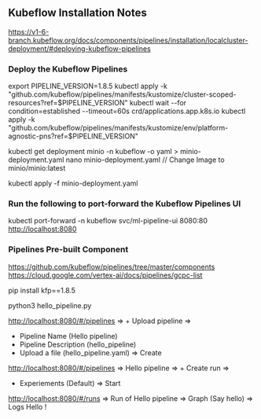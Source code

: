 ## Kubeflow Installation Notes

<https://v1-6-branch.kubeflow.org/docs/components/pipelines/installation/localcluster-deployment/#deploying-kubeflow-pipelines>

### Deploy the Kubeflow Pipelines

export PIPELINE_VERSION=1.8.5
kubectl apply -k "github.com/kubeflow/pipelines/manifests/kustomize/cluster-scoped-resources?ref=$PIPELINE_VERSION"
kubectl wait --for condition=established --timeout=60s crd/applications.app.k8s.io
kubectl apply -k "github.com/kubeflow/pipelines/manifests/kustomize/env/platform-agnostic-pns?ref=$PIPELINE_VERSION"

kubectl get deployment minio -n kubeflow -o yaml > minio-deployment.yaml
nano minio-deployment.yaml
 // Change Image to minio/minio:latest

kubectl apply -f minio-deployment.yaml

### Run the following to port-forward the Kubeflow Pipelines UI

kubectl port-forward -n kubeflow svc/ml-pipeline-ui 8080:80
<http://localhost:8080>

### Pipelines Pre-built Component

<https://github.com/kubeflow/pipelines/tree/master/components>
<https://cloud.google.com/vertex-ai/docs/pipelines/gcpc-list>

pip install kfp==1.8.5

python3 hello_pipeline.py

<http://localhost:8080/#/pipelines> => + Upload pipeline => 
- Pipeline Name (Hello pipeline)
- Pipeline Description (hello_pipeline)
- Upload a file (hello_pipeline.yaml) => Create

<http://localhost:8080/#/pipelines> => Hello pipeline => + Create run =>
- Experiements (Default) => Start

<http://localhost:8080/#/runs> => Run of Hello pipeline => Graph (Say hello) => Logs
    Hello !
